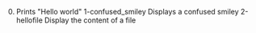 0. Prints "Hello world"
1-confused_smiley Displays a confused smiley
2-hellofile Display the content of a file
